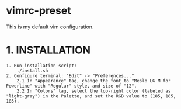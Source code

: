 # vimrc-preset
This is my default vim configuration.

# 1. INSTALLATION
    1. Run installation script:
        ./install.sh
    2. Configure terminal: "Edit" -> "Preferences..."
        2.1 In "Appearance" tag, change the font to "Meslo LG M for Powerline" with "Regular" style, and size of "12".
        2.2 In "Colors" tag, select the top-right color (labeled as "light-gray") in the Palette, and set the RGB value to (185, 185, 185).

